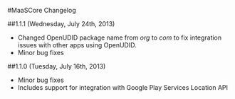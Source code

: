 #MaaSCore Changelog

##1.1.1 (Wednesday, July 24th, 2013)
 * Changed OpenUDID package name from *org* to *com* to fix integration issues with other apps using OpenUDID.
 * Minor bug fixes

##1.1.0 (Tuesday, July 16th, 2013)
 * Minor bug fixes
 * Includes support for integration with Google Play Services Location API